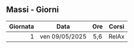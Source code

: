 ## Massi - Giorni

|Giornata| Data | Ore | Corsi |
|--:|:-:|:-:|:-:|
|1|ven 09/05/2025|5,6|RelAx|


